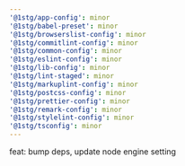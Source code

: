 ```yaml
---
'@1stg/app-config': minor
'@1stg/babel-preset': minor
'@1stg/browserslist-config': minor
'@1stg/commitlint-config': minor
'@1stg/common-config': minor
'@1stg/eslint-config': minor
'@1stg/lib-config': minor
'@1stg/lint-staged': minor
'@1stg/markuplint-config': minor
'@1stg/postcss-config': minor
'@1stg/prettier-config': minor
'@1stg/remark-config': minor
'@1stg/stylelint-config': minor
'@1stg/tsconfig': minor
---
```


feat: bump deps, update node engine setting
